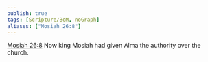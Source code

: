```yaml
---
publish: true
tags: [Scripture/BoM, noGraph]
aliases: ["Mosiah 26:8"]
---
```

[Mosiah 26:8](https://churchofjesuschrist.org/study/scriptures/bofm/mosiah/26?lang=eng&id=p8#p8) Now king Mosiah had given Alma the authority over the church.
